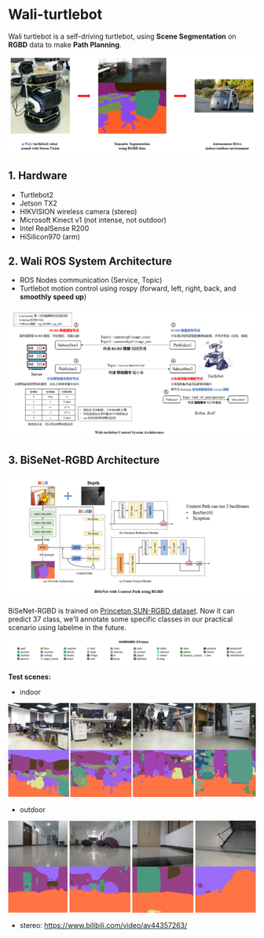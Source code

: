 
# Wali-turtlebot
Wali turtlebot is a self-driving turtlebot, using **Scene Segmentation** on **RGBD** data to make **Path Planning**.

![auto_drive](assets/auto_drive.png)

## 1. Hardware
- Turtlebot2
- Jetson TX2
- HIKVISION wireless camera (stereo)
- Microsoft Kinect v1 (not intense, not outdoor)
- Intel RealSense R200
- HiSilicon970 (arm)

## 2. Wali ROS System Architecture
- ROS Nodes communication (Service, Topic)
- Turtlebot motion control using rospy (forward, left, right, back, and **smoothly speed up**)

![wali_arc](assets/wali_arc.png)

## 3. BiSeNet-RGBD Architecture

![bisenet_rgbd](assets/bisenet_rgbd.png)

BiSeNet-RGBD is trained on [Princeton SUN-RGBD dataset](http://rgbd.cs.princeton.edu/). Now it can predict 37 class, we'll annotate some specific classes in our practical scenario using labelme in the future. 

![SUNRGB_37_label_map.png](assets/SUNRGB_37_label_map.png)

**Test scenes:**

- indoor

![indoor](assets/indoor.png)

- outdoor

![outdoor](assets/outdoor.png)

- stereo: https://www.bilibili.com/video/av44357263/